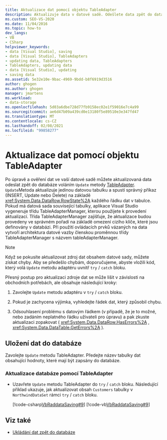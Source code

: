 ```yaml
---
title: Aktualizace dat pomocí objektu TableAdapter
description: Aktualizuje data v datové sadě. Odešlete data zpět do databáze voláním metody Update pro TableAdapter.
ms.custom: SEO-VS-2020
ms.date: 11/04/2016
ms.topic: how-to
dev_langs:
- VB
- CSharp
helpviewer_keywords:
- data [Visual Studio], saving
- data [Visual Studio], TableAdapters
- updating data, TableAdapters
- TableAdapters, updating data
- data [Visual Studio], updating
- saving data
ms.assetid: 5e32e10e-9bac-4969-9bdd-b8f6919d3516
author: ghogen
ms.author: ghogen
manager: jmartens
ms.workload:
- data-storage
ms.openlocfilehash: 5d03a6dbe728d77fb9158ec02e1f59016e7c4a99
ms.sourcegitcommit: ae6d47b09a439cd0e13180f5e89510e3e347fd47
ms.translationtype: MT
ms.contentlocale: cs-CZ
ms.lasthandoff: 02/08/2021
ms.locfileid: "99858277"
---
```

# <a name="update-data-by-using-a-tableadapter"></a>Aktualizace dat pomocí objektu TableAdapter

Po úpravě a ověření dat ve vaší datové sadě můžete aktualizovaná data odeslat zpět do databáze voláním `Update` metody [TableAdapter](../data-tools/create-and-configure-tableadapters.md). `Update`Metoda aktualizuje jedinou datovou tabulku a spustí správný příkaz (INSERT, Update nebo Delete) na základě <xref:System.Data.DataRow.RowState%2A> každého řádku dat v tabulce. Pokud má datová sada související tabulky, aplikace Visual Studio vygeneruje třídu TableAdapterManager, kterou použijete k provedení aktualizací. Třída TableAdapterManager zajišťuje, že aktualizace budou provedeny ve správném pořadí na základě omezení cizího klíče, které jsou definovány v databázi. Při použití ovládacích prvků vázaných na data vytvoří architektura datové vazby členskou proměnnou třídy TableAdapterManager s názvem tableAdapterManager.

> [!NOTE]
> Když se pokusíte aktualizovat zdroj dat obsahem datové sady, můžete získat chyby. Aby se předešlo chybám, doporučujeme, abyste vložili kód, který volá `Update` metodu adaptéru uvnitř `try` / `catch` bloku.

Přesný postup pro aktualizaci zdroje dat se může lišit v závislosti na obchodních potřebách, ale obsahuje následující kroky:

1. Zavolejte `Update` metodu adaptéru v `try` / `catch` bloku.

2. Pokud je zachycena výjimka, vyhledejte řádek dat, který způsobil chybu.

3. Odsouhlasení problému s datovým řádkem (v případě, že je to možné, nebo zadáním neplatného řádku uživateli pro úpravu) a pak zkuste aktualizaci zopakovat ( <xref:System.Data.DataRow.HasErrors%2A> , <xref:System.Data.DataTable.GetErrors%2A> ).

## <a name="save-data-to-a-database"></a>Uložení dat do databáze

Zavolejte `Update` metodu TableAdapter. Předejte název tabulky dat obsahující hodnoty, které mají být zapsány do databáze.

### <a name="to-update-a-database-by-using-a-tableadapter"></a>Aktualizace databáze pomocí TableAdapter

- Uzavřete `Update` metodu TableAdapter do `try` / `catch` bloku. Následující příklad ukazuje, jak aktualizovat obsah `Customers` tabulky v `NorthwindDataSet` rámci `try` / `catch` bloku.

     [!code-csharp[VbRaddataSaving#9](../data-tools/codesnippet/CSharp/update-data-by-using-a-tableadapter_1.cs)]
     [!code-vb[VbRaddataSaving#9](../data-tools/codesnippet/VisualBasic/update-data-by-using-a-tableadapter_1.vb)]

## <a name="see-also"></a>Viz také

- [Ukládání dat zpět do databáze](../data-tools/save-data-back-to-the-database.md)
